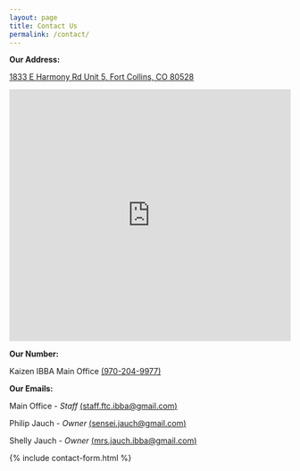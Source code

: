 ```yaml
---
layout: page
title: Contact Us
permalink: /contact/
---
```



**Our Address:**

[1833 E Harmony Rd Unit 5, Fort Collins, CO 80528](https://www.google.com/maps/place/1833+E+Harmony+Rd+%235,+Fort+Collins,+CO+80528,+USA/@40.520203,-105.0460581,17z/data=!3m1!4b1!4m5!3m4!1s0x87694cb005ce67a3:0xbafd090625e5825b!8m2!3d40.520203!4d-105.0438694)

<div class="contact-google-map-wrap">
  <iframe src="https://www.google.com/maps/embed?pb=!1m18!1m12!1m3!1d3032.967791846115!2d-105.04605808422869!3d40.520202979353236!2m3!1f0!2f0!3f0!3m2!1i1024!2i768!4f13.1!3m3!1m2!1s0x87694cb005ce67a3%3A0xbafd090625e5825b!2s1833+E+Harmony+Rd+%235%2C+Fort+Collins%2C+CO+80528%2C+USA!5e0!3m2!1sen!2sua!4v1529210822413" width="100%" height="450" frameborder="0" style="border:0" allowfullscreen></iframe>
</div>

**Our Number:**

Kaizen IBBA Main Office [(970-204-9977)](tel:+19702049977)

**Our Emails:**

Main Office - *Staff* [(staff.ftc.ibba@gmail.com)](javascript:void(location.href='mailto:'+String.fromCharCode(115,116,97,102,102,46,102,116,99,46,105,98,98,97,64,103,109,97,105,108,46,99,111,109)))

Philip Jauch - *Owner* [(sensei.jauch@gmail.com)](javascript:void(location.href='mailto:'+String.fromCharCode(115,101,110,115,101,105,46,106,97,117,99,104,64,103,109,97,105,108,46,99,111,109)))

Shelly Jauch - *Owner* [(mrs.jauch.ibba@gmail.com)](javascript:void(location.href='mailto:'+String.fromCharCode(109,114,115,46,106,97,117,99,104,46,105,98,98,97,64,103,109,97,105,108,46,99,111,109)))

{% include contact-form.html %}
